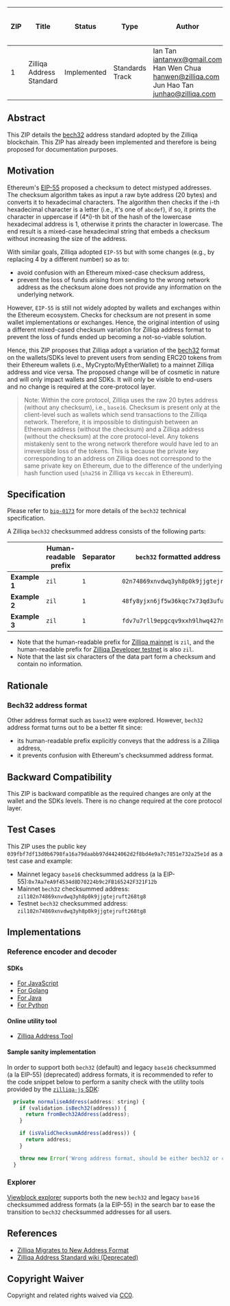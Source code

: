 
|  ZIP | Title | Status| Type | Author | Created (yyyy-mm-dd) | Updated (yyyy-mm-dd)
|--|--|--|--| -- | -- | -- |
| 1  | Zilliqa Address Standard | Implemented | Standards Track  | Ian Tan <iantanwx@gmail.com> <br> Han Wen Chua <hanwen@zilliqa.com> <br> Jun Hao Tan <junhao@zilliqa.com> | 2019-06-23 | 2020-01-30


## Abstract

This ZIP details the [bech32](https://github.com/bitcoin/bips/blob/master/bip-0173.mediawiki) address standard adopted by the Zilliqa blockchain. This ZIP has already been implemented and therefore is being proposed for documentation purposes.

## Motivation

Ethereum's [EIP-55](https://github.com/ethereum/EIPs/blob/master/EIPS/eip-55.md) proposed a checksum to detect mistyped addresses. The checksum algorithm takes as input a raw byte address (20 bytes) and converts it to hexadecimal characters. The algorithm then checks if the i-th hexadecimal character is a letter (i.e., it's one of `abcdef`), if so, it prints the character in uppercase if (4*i)-th bit of the hash of the lowercase hexadecimal address is 1, otherwise it prints the character in lowercase. The end result is a mixed-case hexadecimal string that embeds a checksum without increasing the size of the address. 

With similar goals, Zilliqa adopted `EIP-55` but with some changes (e.g., by replacing 4 by a different number) so as to:
- avoid confusion with an Ethereum mixed-case checksum address,
- prevent the loss of funds arising from sending to the wrong network address as the checksum alone does not provide any information on the underlying network. 

However, `EIP-55` is still not widely adopted by wallets and exchanges within the Ethereum ecosystem. Checks for checksum are not present in some wallet implementations or exchanges. Hence, the original intention of using a different mixed-cased checksum variation for Zilliqa address format to prevent the loss of funds ended up becoming a not-so-viable solution.

Hence, this ZIP proposes that Zilliqa adopt a variation of the [bech32]((https://github.com/bitcoin/bips/blob/master/bip-0173.mediawiki) ) format on the wallets/SDKs level to prevent users from sending ERC20 tokens from their Ethereum wallets (i.e., MyCrypto/MyEtherWallet) to a mainnet Zilliqa address and vice versa. The proposed change will be of cosmetic in nature and will only impact wallets and SDKs. It will only be visible to end-users and no change is required at the core-protocol layer.

> Note: Within the core protocol, Zilliqa uses the raw 20 bytes address (without any checksum), i.e., `base16`. Checksum is present only at the client-level such as wallets which send transactions to the Zilliqa network. Therefore, it is impossible to distinguish between an Ethereum address (without the checksum) and a Zilliqa address (without the checksum) at the core protocol-level.  Any tokens mistakenly sent to the wrong network therefore would have led to an irreversible loss of the tokens. This is because the private key corresponding to an address on Zilliqa does not correspond to the same private key on Ethereum, due to the difference of the underlying hash function used (`sha256` in Zilliqa vs `keccak` in Ethereum).

## Specification

Please refer to [`bip-0173`](https://github.com/bitcoin/bips/blob/master/bip-0173.mediawiki#bech32) for more details of the `bech32` technical specification.

A Zilliqa `bech32` checksummed address consists of the following parts:

|               | Human-readable prefix | Separator | `bech32` formatted address         | Checksum |
| ------------- | --------------------- | --------- | ---------------------------------- | -------- |
| **Example 1** | `zil`                 | `1`       | `02n74869xnvdwq3yh8p0k9jjgtejruft` | `268tg8` |
| **Example 2** | `zil`                 | `1`       | `48fy8yjxn6jf5w36kqc7x73qd3ufuu24` | `a4u8t9` |
| **Example 3** | `zil`                 | `1`       | `fdv7u7rll9epgcqv9xxh9lhwq427nsql` | `58qcs9` |

- Note that the human-readable prefix for [Zilliqa mainnet](https://viewblock.io/zilliqa) is `zil`, and the human-readable prefix for [Zilliqa Developer testnet](https://viewblock.io/zilliqa?network=testnet) is also `zil`.
- Note that the last six characters of the data part form a checksum and contain no information.

## Rationale

### Bech32 address format

Other address format such as `base32` were explored. However, `bech32` address format turns out to be a better fit since:
- its human-readable prefix explicitly conveys that the address is a Zilliqa address,
- it prevents confusion with Ethereum's checksummed address format.

## Backward Compatibility

This ZIP is backward compatible as the required changes are only at the wallet and the SDKs levels. There is no change required at the core protocol layer.

## Test Cases 

This ZIP uses the public key `039fbf7df13d0b6798fa16a79daabb97d4424062d2f8bd4e9a7c7851e732a25e1d` as a test case and example:

- Mainnet legacy `base16` checksummed address (a la EIP-55):`0x7Aa7eA9f4534d8D70224b9c2FB165242F321F12b`
- Mainnet `bech32` checksummed address: `zil102n74869xnvdwq3yh8p0k9jjgtejruft268tg8`
- Testnet `bech32` checksummed address: `zil102n74869xnvdwq3yh8p0k9jjgtejruft268tg8`

## Implementations

### Reference encoder and decoder

#### SDKs

  - [For JavaScript](https://github.com/Zilliqa/Zilliqa-JavaScript-Library/blob/dev/packages/zilliqa-js-crypto/src/bech32.ts)
  - [For Golang](https://github.com/Zilliqa/gozilliqa-sdk/blob/master/bech32/bech32.go)
  - [For Java](https://github.com/FireStack-Lab/LaksaJ/blob/master/src/main/java/com/firestack/laksaj/utils/Bech32.java)
  - [For Python](https://github.com/deepgully/pyzil/blob/master/pyzil/crypto/bech32.py)

#### Online utility tool

  - [Zilliqa Address Tool](https://www.coinhako.com/zil-check)

#### Sample sanity implementation

In order to support both `bech32` (default) and legacy `base16` checksummed (a la EIP-55) (deprecated) address formats, it is recommended to refer to the code snippet below to perform a sanity check with the utility tools provided by the [`zilliqa-js` SDK](https://github.com/Zilliqa/Zilliqa-JavaScript-Library):

```javascript
  private normaliseAddress(address: string) {
    if (validation.isBech32(address)) {
      return fromBech32Address(address);
    }

    if (isValidChecksumAddress(address)) {
      return address;
    }

    throw new Error('Wrong address format, should be either bech32 or checksummed address');
  }
```

### Explorer

[Viewblock explorer](https://viewblock.io/zilliqa) supports both the new `bech32` and legacy `base16` checksummed address formats (a la EIP-55) in the search bar to ease the transition to `bech32` checksummed addresses for all users.

## References

- [Zilliqa Migrates to New Address Format](https://blog.zilliqa.com/zilliqa-migrates-to-new-address-format-bf1fa6d7e41d)
- [Zilliqa Address Standard wiki (Deprecated)](https://github.com/Zilliqa/Zilliqa/wiki/Address-Standard)

## Copyright Waiver 

Copyright and related rights waived via [CC0](https://creativecommons.org/publicdomain/zero/1.0/).

